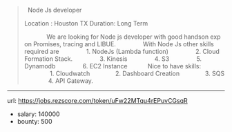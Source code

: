 >
>  Node Js developer
>
>Location : Houston TX 
>Duration: Long Term
>
>             We are looking for Node js developer with good handson exp on Promises, tracing and LIBUE. 
>               With Node Js other skills required are 
>               1. NodeJs (Lambda function) 
>               2. Cloud Formation Stack. 
>               3. Kinesis 
>               4. S3 
>               5. Dynamodb 
>               6. EC2 Instance 
>           Nice to have skills: 
>               1. Cloudwatch 
>              2. Dashboard Creation 
>              3. SQS 
>              4. API Gateway. 
>
------
url: https://jobs.rezscore.com/token/uFw22MTqu4rEPuvCGsqR
- salary: 140000
- bounty: 500
